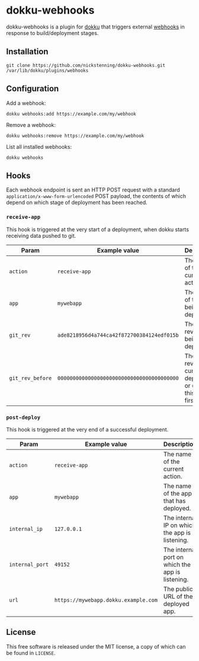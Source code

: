 # dokku-webhooks

dokku-webhooks is a plugin for [dokku](https://github.com/progrium/dokku) that
triggers external [webhooks](https://en.wikipedia.org/wiki/Webhook) in response
to build/deployment stages.

## Installation

    git clone https://github.com/nickstenning/dokku-webhooks.git /var/lib/dokku/plugins/webhooks

## Configuration

Add a webhook:

    dokku webhooks:add https://example.com/my/webhook

Remove a webhook:

    dokku webhooks:remove https://example.com/my/webhook

List all installed webhooks:

    dokku webhooks

## Hooks

Each webhook endpoint is sent an HTTP POST request with a standard
`application/x-www-form-urlencoded` POST payload, the contents of which depend
on which stage of deployment has been reached.

### `receive-app`

This hook is triggered at the very start of a deployment, when dokku starts
receiving data pushed to git.

Param            | Example value                                | Description
---------------- | -------------------------------------------- | ---------------------------------------
`action`         | `receive-app`                                | The name of the current action.
`app`            | `mywebapp`                                   | The name of the app being deployed.
`git_rev`        | `ade8218956d4a744ca42f872700384124edf015b`   | The git revision being deployed.
`git_rev_before` | `0000000000000000000000000000000000000000`   | The git revision currently deployed, or `0{40}` if this is the first deploy.

### `post-deploy`

This hook is triggered at the very end of a successful deployment.

Param            | Example value                         | Description
---------------- | ------------------------------------- | ----------------------------------------------
`action`         | `receive-app`                         | The name of the current action.
`app`            | `mywebapp`                            | The name of the app that has deployed.
`internal_ip`    | `127.0.0.1`                           | The internal IP on which the app is listening.
`internal_port`  | `49152`                               | The internal port on which the app is listening.
`url`            | `https://mywebapp.dokku.example.com`  | The public URL of the deployed app.

## License

This free software is released under the MIT license, a copy of which can be
found in `LICENSE`.
